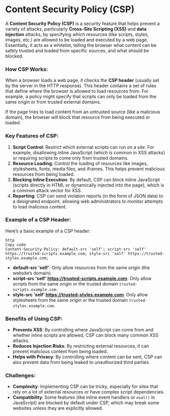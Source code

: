 # **Content Security Policy (CSP)**

A **Content Security Policy (CSP)** is a security feature that helps prevent a variety of attacks, particularly **Cross-Site Scripting (XSS)** and **data injection** attacks, by specifying which resources (like scripts, styles, images, etc.) are allowed to be loaded and executed by a web page. Essentially, it acts as a whitelist, telling the browser what content can be safely trusted and loaded from specific sources, and what should be blocked.

### How CSP Works:

When a browser loads a web page, it checks the **CSP header** (usually set by the server in the HTTP response). This header contains a set of rules that define where the browser is allowed to load resources from. For example, a policy might specify that scripts can only be loaded from the same origin or from trusted external domains.

If the page tries to load content from an untrusted source (like a malicious domain), the browser will block that resource from being executed or loaded.

### Key Features of CSP:

1. **Script Control**: Restrict which external scripts can run on a site. For example, disallowing inline JavaScript (which is common in XSS attacks) or requiring scripts to come only from trusted domains.
2. **Resource Loading**: Control the loading of resources like images, stylesheets, fonts, media files, and iframes. This helps prevent malicious resources from being loaded.
3. **Blocking Inline Execution**: By default, CSP can block inline JavaScript (scripts directly in HTML or dynamically injected into the page), which is a common attack vector for XSS.
4. **Reporting**: CSP can send violation reports (in the form of JSON data) to a designated endpoint, allowing web administrators to monitor attempts to load malicious content.

### Example of a CSP Header:

Here’s a basic example of a CSP header:

```
http
Copy code
Content-Security-Policy: default-src 'self'; script-src 'self' https://trusted-scripts.example.com; style-src 'self' https://trusted-styles.example.com;

```

- **default-src 'self'**: Only allow resources from the same origin (the website’s domain).
- **script-src 'self' https://trusted-scripts.example.com**: Only allow scripts from the same origin or the trusted domain `trusted-scripts.example.com`.
- **style-src 'self' https://trusted-styles.example.com**: Only allow stylesheets from the same origin or the trusted domain `trusted-styles.example.com`.

### Benefits of Using CSP:

- **Prevents XSS**: By controlling where JavaScript can come from and whether inline scripts are allowed, CSP can block many common XSS attacks.
- **Reduces Injection Risks**: By restricting external resources, it can prevent malicious content from being loaded.
- **Helps with Privacy**: By controlling where content can be sent, CSP can also prevent data from being leaked to unauthorized third parties.

### Challenges:

- **Complexity**: Implementing CSP can be tricky, especially for sites that rely on a lot of external resources or have complex script dependencies.
- **Compatibility**: Some features (like inline event handlers or `eval()` in JavaScript) are blocked by default under CSP, which may break some websites unless they are explicitly allowed.

